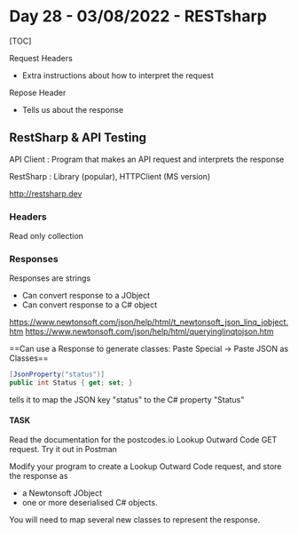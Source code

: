 # Day 28 - 03/08/2022 - RESTsharp

[TOC]

Request Headers
- Extra instructions about how to interpret the request

Repose Header
- Tells us about the response

## RestSharp & API Testing

API Client
: Program that makes an API request and interprets the response

RestSharp
: Library (popular), HTTPClient (MS version)

http://restsharp.dev

### Headers

Read only collection

### Responses
Responses are strings
- Can convert response to a JObject
- Can convert response to a C# object

https://www.newtonsoft.com/json/help/html/t_newtonsoft_json_linq_jobject.htm
https://www.newtonsoft.com/json/help/html/queryinglinqtojson.htm


==Can use a Response to generate classes: Paste Special -> Paste JSON as Classes==

```csharp
[JsonProperty("status")]
public int Status { get; set; }
``` 
tells it to map the JSON key "status" to the C# property "Status"

#### TASK
Read the documentation for the postcodes.io Lookup Outward Code GET request. Try it out in Postman

Modify your program to create a Lookup Outward Code request, and store the response as
- a Newtonsoft JObject
- one or more deserialised C# objects.

You will need to map several new classes to represent the response.

